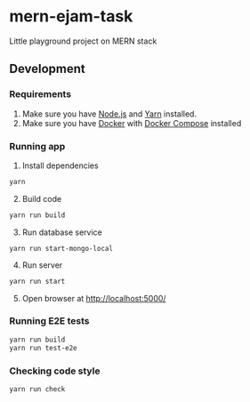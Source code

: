 # mern-ejam-task

Little playground project on MERN stack

## Development

### Requirements

1. Make sure you have [Node.js](http://nodejs.org/) and [Yarn](https://yarnpkg.com/) installed.
2. Make sure you have [Docker](https://docs.docker.com/engine/install/) with [Docker Compose](https://docs.docker.com/compose/install/) installed

### Running app

1. Install dependencies

```sh
yarn
```

2. Build code

```sh
yarn run build

```

3. Run database service

```
yarn run start-mongo-local
```

4. Run server

```sh
yarn run start
```

5. Open browser at [http://localhost:5000/](http://localhost:5000/)

### Running E2E tests

```sh
yarn run build
yarn run test-e2e
```

### Checking code style

```sh
yarn run check
```
